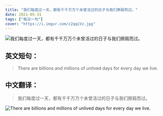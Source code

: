 ```yaml
---
title: "我们每度过一天，都有千千万万个未曾活过的日子与我们擦肩而过。"
date: 2021-05-31
tags: ["每日一句"]
cover: "https://i.imgur.com/z2qqiVz.jpg"
---
```


![我们每度过一天，都有千千万万个未曾活过的日子与我们擦肩而过。](https://i.imgur.com/wjLErsm.jpg)

## 英文短句：
> There are billions and millions of unlived days for every day we live.

<!--more-->

## 中文翻译：
> 我们每度过一天，都有千千万万个未曾活过的日子与我们擦肩而过。

![There are billions and millions of unlived days for every day we live.](https://i.imgur.com/czYaJtY.jpg)


